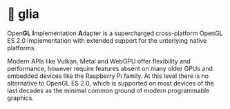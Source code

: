 # 👾 glia

Open**GL** **I**mplementation **A**dapter is a supercharged cross-platform OpenGL ES 2.0 implementation with extended support for the unterlying native platforms.

Modern APIs like Vulkan, Metal and WebGPU offer flexibility and performance, however require features absent on many older GPUs and embedded devices like the Raspberry Pi family. At this level there is no alternative to OpenGL ES 2.0, which is supported on most devices of the last decades as the minimal common ground of modern programmable graphics.